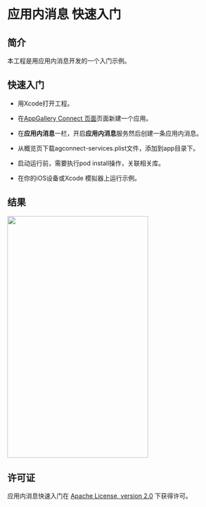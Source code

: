 # 应用内消息 快速入门


## 简介
本工程是用应用内消息开发的一个入门示例。

## 快速入门
- 用Xcode打开工程。

- 在[AppGallery Connect 页面]( https://developer.huawei.com/consumer/cn/service/josp/agc/index.html#/myApp )页面新建一个应用。

- 在**应用内消息**一栏，开启**应用内消息**服务然后创建一条应用内消息。

- 从概览页下载agconnect-services.plist文件，添加到app目录下。

- 启动运行前，需要执行pod install操作，关联相关库。


- 在你的iOS设备或Xcode 模拟器上运行示例。

## 结果

<img src="./screenshot.jpg" height="550" width="320" />

## 许可证

应用内消息快速入门在 [Apache License, version 2.0](http://www.apache.org/licenses/LICENSE-2.0) 下获得许可。
